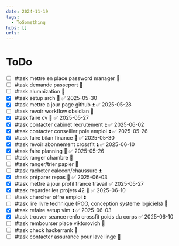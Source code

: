```yaml
---
date: 2024-11-19
tags:
  - ToSomething
hubs: []
urls:
---
```


# ToDo
- [ ] #task mettre en place password manager 🔼 
- [ ] #task demande passeport 🔽 
- [ ] #task alumnization 🔽  
- [x] #task setup arch 🔼 ✅ 2025-05-30
- [x] #task mettre a jour page github ⏫ ✅ 2025-05-28
- [ ] #task revoir workflow obsidian 🔼 
- [x] #task faire cv 🔺 ✅ 2025-05-27
- [x] #task contacter cabinet recrutement ⏫ ✅ 2025-06-02
- [x] #task contacter conseiller pole emploi ⏫ ✅ 2025-05-26
- [x] #task faire bilan finance 🔺 ✅ 2025-05-30
- [x] #task revoir abonnement crossfit ⏫ ✅ 2025-06-10
- [x] #task faire planning 🔺 ✅ 2025-05-26
- [ ] #task ranger chambre 🔽 
- [ ] #task ranger/trier papier 🔼 
- [ ] #task racheter calecon/chaussure ⏫
- [x] #task préparer repas 🔼 ✅ 2025-06-03
- [x] #task mettre a jour profil france travail ✅ 2025-05-27
- [x] #task regarder les projets 42 🔼 ✅ 2025-06-10
- [ ] #task chercher offre emploi ⏫ 
- [ ] #task lire livre technique (POO, conception systeme logiciels) 🔼 
- [x] #task refaire setup vim ⏫ ✅ 2025-06-03
- [x] #task trouver seance renfo crossfit poids du corps ✅ 2025-06-10
- [ ] #task rembourser place viktorovich 🔼 
- [ ] #task check hackerrank 🔼 
- [ ] #task contacter assurance pour lave linge 🔺 